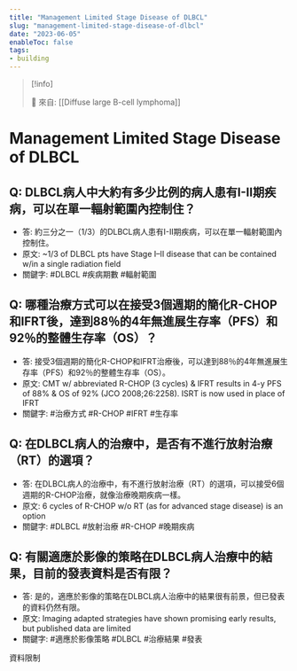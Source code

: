 ```yaml
---
title: "Management Limited Stage Disease of DLBCL"
slug: "management-limited-stage-disease-of-dlbcl"
date: "2023-06-05"
enableToc: false
tags:
- building
---
```


> [!info]
>
> 🌱 來自: [[Diffuse large B-cell lymphoma]]

# Management Limited Stage Disease of DLBCL

## Q: DLBCL病人中大約有多少比例的病人患有I-II期疾病，可以在單一輻射範圍內控制住？
- 答: 約三分之一（1/3）的DLBCL病人患有I-II期疾病，可以在單一輻射範圍內控制住。
- 原文: ~1/3 of DLBCL pts have Stage I–II disease that can be contained w/in a single radiation field
- 關鍵字: #DLBCL #疾病期數 #輻射範圍

## Q: 哪種治療方式可以在接受3個週期的簡化R-CHOP和IFRT後，達到88％的4年無進展生存率（PFS）和92％的整體生存率（OS）？
- 答: 接受3個週期的簡化R-CHOP和IFRT治療後，可以達到88％的4年無進展生存率（PFS）和92％的整體生存率（OS）。
- 原文: CMT w/ abbreviated R-CHOP (3 cycles) & IFRT results in 4-y PFS of 88% & OS of 92% (JCO 2008;26:2258). ISRT is now used in place of IFRT
- 關鍵字: #治療方式 #R-CHOP #IFRT #生存率

## Q: 在DLBCL病人的治療中，是否有不進行放射治療（RT）的選項？
- 答: 在DLBCL病人的治療中，有不進行放射治療（RT）的選項，可以接受6個週期的R-CHOP治療，就像治療晚期疾病一樣。
- 原文: 6 cycles of R-CHOP w/o RT (as for advanced stage disease) is an option
- 關鍵字: #DLBCL #放射治療 #R-CHOP #晚期疾病

## Q: 有關適應於影像的策略在DLBCL病人治療中的結果，目前的發表資料是否有限？
- 答: 是的，適應於影像的策略在DLBCL病人治療中的結果很有前景，但已發表的資料仍然有限。
- 原文: Imaging adapted strategies have shown promising early results, but published data are limited
- 關鍵字: #適應於影像策略 #DLBCL #治療結果 #發表

資料限制
